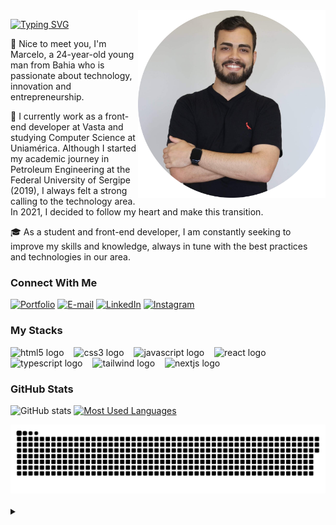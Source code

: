 <img align="right" alt="" height="300px" src="./me.png">

[![Typing SVG](https://readme-typing-svg.demolab.com?font=Fira+Code&weight=600&size=25&pause=1000&color=A8F800&random=false&width=435&height=40&lines=Hello,+i'm+Marcelo!+%F0%9F%91%BE%F0%9F%93%9A%F0%9F%92%99)](https://git.io/typing-svg)



<p align="left">
🎯 Nice to meet you, I'm Marcelo, a 24-year-old young man from Bahia who is passionate about technology, innovation and entrepreneurship.

📌 I currently work as a front-end developer at Vasta and studying Computer Science at Uniamérica.
Although I started my academic journey in Petroleum Engineering at the Federal University of Sergipe (2019), I always felt a strong calling to the technology area. In 2021, I decided to follow my heart and make this transition.

🎓 As a student and front-end developer, I am constantly seeking to improve my skills and knowledge, always in tune with the best practices and technologies in our area.


<h3 align="left">Connect With Me</h3>

[![Portfolio](https://img.shields.io/badge/-Portfolio-000?style=for-the-badge&logo=link&logoColor=A8F800&color:FFF)](mailto:marcelo_810@hotmail.com)
[![E-mail](https://img.shields.io/badge/-Email-000?style=for-the-badge&logo=microsoft-outlook&logoColor=A8F800&color:FFF)](mailto:marcelo_810@hotmail.com)
[![LinkedIn](https://img.shields.io/badge/-LinkedIn-000?style=for-the-badge&logo=linkedin&logoColor=A8F800&color:FFF)](https://www.linkedin.com/in/marcelossilva1/)
[![Instagram](https://img.shields.io/badge/-Instagram-000?style=for-the-badge&logo=instagram&logoColor=A8F800&color:FFF)](https://www.instagram.com/marcelossilva1/)

<h3 align="left">My Stacks</h3>

<div align="left">
  <img src="https://cdn.jsdelivr.net/gh/devicons/devicon/icons/html5/html5-original.svg" height="25" alt="html5 logo"  />
  <img width="8" />
  <img src="https://cdn.jsdelivr.net/gh/devicons/devicon/icons/css3/css3-original.svg" height="25" alt="css3 logo"  />
  <img width="8" />
  <img src="https://cdn.jsdelivr.net/gh/devicons/devicon/icons/javascript/javascript-plain.svg" height="25" alt="javascript logo"  />
  <img width="8" />
  <img src="https://cdn.jsdelivr.net/gh/devicons/devicon/icons/react/react-original.svg" height="25" alt="react logo"  />
  <img width="8" />
  <img src="https://cdn.jsdelivr.net/gh/devicons/devicon/icons/typescript/typescript-original.svg" height="25" alt="typescript logo"  />
  <img width="8" />
  <img src="https://upload.wikimedia.org/wikipedia/commons/thumb/d/d5/Tailwind_CSS_Logo.svg/2560px-Tailwind_CSS_Logo.svg.png" height="25" alt="tailwind logo"  />
  <img width="8" />
  <img src="https://www.drupal.org/files/project-images/nextjs-icon-dark-background.png" height="25" alt="nextjs logo"  />
  <img width="8" />
</div>


<h3>GitHub Stats</h3>

![GitHub stats](https://github-readme-stats-git-masterrstaa-rickstaa.vercel.app/api?username=marcelossilvaa&hide_title=true&show_icons=true&include_all_commits=false&count_private=true&line_height=25&hide=issues&bg_color=000&title_color=A8F800&text_color=FFF&border_radius=3&border_color=A8F800&icon_color=A8F800&theme=jolly)
[![Most Used Languages](https://github-readme-stats-git-masterrstaa-rickstaa.vercel.app/api/top-langs/?username=marcelossilvaa&line_height=10&card_width=290&layout=compact&hide_title=false&count_private=true&langs_count=4&show_icons=true&title_color=A8F800&hide=html,css&bg_color=000&text_color=8B8B8B&border_radius=3&border_color=A8F800&count_private=true)](https://github.com/marcelossilvaa/github-readme-stats)
<br>


<picture>
  <source media="(prefers-color-scheme: dark)" srcset="https://raw.githubusercontent.com/marcelossilvaa/marcelossilvaa/output/github-contribution-grid-snake-dark.svg">
  <source media="(prefers-color-scheme: light)" srcset="https://raw.githubusercontent.com/marcelossilvaa/marcelossilvaa/output/github-contribution-grid-snake.svg">
  <img alt="github contribution grid snake animation" src="https://raw.githubusercontent.com/marcelossilvaa/marcelossilvaa/output/github-contribution-grid-snake.svg">
</picture>
<br><br>



<details align="left">
  <summary></summary> 
 
  - Badges by <a href="https://shields.io/">shields.io</a>.
  - GitHub Stats by <a href="https://github.com/anuraghazra/github-readme-stats">anuraghazra</a>.
  - Developer vector created by @andi_aqua_ on <a href="https://picrew.me/en/">picrew</a>.
 
  <div align="right">Made with 💜 by <a href="https://github.com/mari4souza">Mari4souza</a>.</div>

</details>
